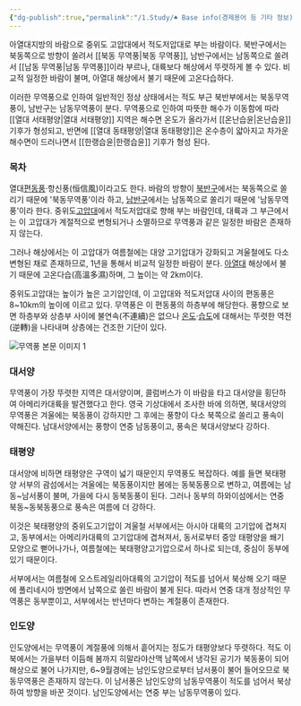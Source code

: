 ```yaml
---
{"dg-publish":true,"permalink":"/1.Study/♠ Base info(경제용어 등 기타 정보)/기타/기후/무역풍/","created":"2024-11-20T21:02:30.065+09:00","updated":"2025-06-03T20:07:22.460+09:00"}
---
```


아열대지방의 바람으로 중위도 고압대에서 적도저압대로 부는 바람이다. 북반구에서는 북동쪽으로 방향이 쏠려서 [[북동 무역풍\|북동 무역풍]], 남반구에서는 남동쪽으로 쏠려서 [[남동 무역풍\|남동 무역풍]]이라 부르나, 대륙보다 해상에서 뚜렷하게 볼 수 있다. 비교적 일정한 바람이 불며, 아열대 해상에서 불기 때문에 고온다습하다.

이러한 무역풍으로 인하여 일반적인 정상 상태에서는 적도 부근 북반부에서는 북동무역풍이, 남반구는 남동무역풍이 분다. 무역풍으로 인하여 따뜻한 해수가 이동함에 따라 [[열대 서태평양\|열대 서태평양]] 지역은 해수면 온도가 올라가서 [[온난습윤\|온난습윤]] 기후가 형성되고, 반면에 [[열대 동태평양\|열대 동태평양]]은 온수층이 얇아지고 차가운 해수면이 드러나면서 [[한랭습윤\|한랭습윤]] 기후가 형성 된다.  

### 목차

열대[편동풍](https://terms.naver.com/entry.naver?docId=1157951&ref=y)·항신풍(恒信風)이라고도 한다. 바람의 방향이 [북반구](https://terms.naver.com/entry.naver?docId=1104354&ref=y)에서는 북동쪽으로 쏠리기 때문에 '북동무역풍'이라 하고, [남반구](https://terms.naver.com/entry.naver?docId=1075033&ref=y)에서는 남동쪽으로 쏠리기 때문에 '남동무역풍'이라 한다. 중위도[고압대](https://terms.naver.com/entry.naver?docId=1062032&ref=y)에서 적도저압대로 향해 부는 바람인데, 대륙과 그 부근에서는 이 고압대가 계절적으로 변형되거나 소멸하므로 무역풍과 같은 일정한 바람은 존재하지 않는다.

그러나 해상에서는 이 고압대가 여름철에는 대양 고기압대가 강화되고 겨울철에도 다소 변형된 채로 존재하므로, 1년을 통해서 비교적 일정한 바람이 분다. [아열대](https://terms.naver.com/entry.naver?docId=1121382&ref=y) 해상에서 불기 때문에 고온다습(高溫多濕)하며, 그 높이는 약 2km이다.

중위도고압대는 높이가 높은 고기압인데, 이 고압대와 적도저압대 사이의 편동풍은 8~10km의 높이에 이르고 있다. 무역풍은 이 편동풍의 하층부에 해당한다. 풍향으로 보면 하층부와 상층부 사이에 불연속(不連續)은 없으나 [온도](https://terms.naver.com/entry.naver?docId=1128938&ref=y)·[습도](https://terms.naver.com/entry.naver?docId=1117643&ref=y)에 대해서는 뚜렷한 역전(逆轉)을 나타내며 상층에는 건조한 기단이 있다.

![무역풍 본문 이미지 1](https://dbscthumb-phinf.pstatic.net/2765_000_358/20190926080130599_MC8TEUFW8.gif/64872_0.gif?type=m1500&wm=N)

### **대서양**

무역풍이 가장 뚜렷한 지역은 대서양이며, 콜럼버스가 이 바람을 타고 대서양을 횡단하여 아메리카대륙을 발견했다고 한다. 영국 기상대에서 조사한 바에 의하면, 북대서양의 무역풍은 겨울에는 북동풍이 강하지만 그 후에는 풍향이 다소 북쪽으로 쏠리고 풍속이 약해진다. 남대서양에서는 풍향이 연중 남동풍이고, 풍속은 북대서양보다 강하다.

### **태평양**

대서양에 비하면 태평양은 구역이 넓기 때문인지 무역풍도 복잡하다. 예를 들면 북태평양 서부의 괌섬에서는 겨울에는 북동풍이지만 봄에는 동북동풍으로 변하고, 여름에는 남동~남서풍이 불며, 가을에 다시 동북동풍이 된다. 그러나 동부의 하와이섬에서는 연중 북동~동북동풍으로 풍속은 여름에 더 강하다.

이것은 북태평양의 중위도고기압이 겨울철 서부에서는 아시아 대륙의 고기압에 겹쳐지고, 동부에서는 아메리카대륙의 고기압대에 겹쳐져서, 동서로부터 중앙 태평양을 쐐기 모양으로 뻗어나가나, 여름철에는 북태평양고기압으로서 하나로 되는데, 중심이 동부에 있기 때문이다.

서부에서는 여름철에 오스트레일리아대륙의 고기압이 적도를 넘어서 북상해 오기 때문에 폴리네시아 방면에서 남쪽으로 쏠린 바람이 불게 된다. 따라서 연중 대개 정상적인 무역풍은 동부뿐이고, 서부에서는 반년마다 변하는 계절풍이 존재한다.

### **인도양**

인도양에서는 무역풍이 계절풍에 의해서 흩어지는 정도가 태평양보다 뚜렷하다. 적도 이북에서는 가을부터 이듬해 봄까지 히말라야산맥 남쪽에서 냉각된 공기가 북동풍이 되어 해상으로 불어 나가지만, 6~9월경에는 남인도양으로부터 남서풍이 불어 들어오므로 북동무역풍은 존재하지 않는다. 이 남서풍은 남인도양의 남동무역풍이 적도를 넘어서 북상하여 방향을 바꾼 것이다. 남인도양에서는 연중 부는 남동무역풍이 있다.  